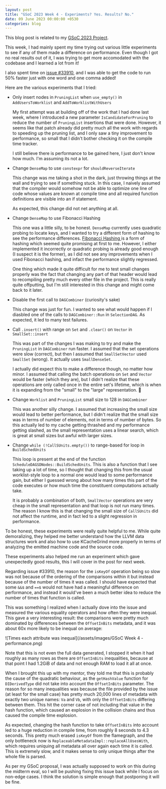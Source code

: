 ```yaml
---
layout: post
title: "GSoC 2023 Week 4 - Experiments? Yes. Results? No."
date: 09 June 2023 00:00:00 +0530
categories: blog
---
```


This blog post is related to my
<a href="https://summerofcode.withgoogle.com/programs/2023/projects/JdqGUwNq">GSoC
  2023 Project</a>.

This week, I had mainly spent my time trying out various little experiments to see if any of them made a difference on
performance. Even though I got no real results out of it, I was trying to get more accomodated with the codebase and
I learned a lot from it!

I also spent time on <a href="https://github.com/llvm/llvm-project/issues/33910">issue #33910</a>, and I was able to
get the code to run 50% faster just with one word and one comma added!

Here are the various experiments that I tried:

- Only insert nodes in `PruningList` when `use_empty()` in `AddUsersToWorklist` and
  `AddToWorklistWithUsers`

  My first attempt was at building off of the work that I had done last week, where I introduced a new parameter
  `IsCandidateForPruning` to reduce the number of `PruningList` insertions that were done.
  However, it seems like that patch already did pretty much all the work with regards to speeding up the pruning
  list, and I only saw a tiny improvement to performance, so small that I didn't bother checking it on the compile
  time tracker.

  I still believe there is performance to be gained here, I just don't know how much. I'm assuming its not a lot.

- Change `DenseMap` to use `constexpr` for `shouldReverseIterate`

  This change was me taking a shot in the dark, just throwing things at the wall and trying to see if something
  stuck. In this case, I naively assumed that the compiler would somehow not be able to optimize one line of code
  whose values are known at compile time and all required function definitions are visible into an if statement.


  As expected, this change did not net anything at all.

- Change `DenseMap` to use Fibonacci Hashing

  This one was a little silly, to be honest. `DenseMap` currently uses quadratic probing to locate
  keys, and I wanted to try a different form of hashing to see the performance differences.
  <a href="https://probablydance.com/2018/06/16/fibonacci-hashing-the-optimization-that-the-world-forgot-or-a-better-alternative-to-integer-modulo/">
    Fibonacci Hashing
  </a>
  is a form of hashing which seemed quite promising at first to me. However, I either implemented it incorrectly
  or quadratic probing is already good enough (I suspect it is the former), as I did not see any improvements when
  I used Fibonacci hashing, and infact the performance slightly regressed.


  One thing which made it quite difficult for me to test small changes properly was the fact that changing any
  part of that header would lead to recompiling pretty much every other file in the project. This is really quite
  offputting, but I'm still interested in this change and might come back to it later.

- Disable the first call to `DAGCombiner` (curiosity's sake)

  This change was just for fun. I wanted to see what would happen if I diasbled one of the calls to
  `DAGCombiner::Run` in `SelectionDAG`. As expected, it led to many test failures.

- Call `.insert()` with range on `Set` and `.clear()` on `Vector` in `SmallSet::insert`

  This was part of the changes I was making to try and make the `PruningList` in
  `DAGCombiner` run faster. I assumed that the set operations were slow (correct), but then I assumed
  that `SmallSetVector` used `SmallSet` (wrong). It actually uses
  `SmallDenseSet`.

  I actually did expect this to make a difference though, no matter how minor. I assumed that calling the batch
  operations on `Set` and `Vector` would be faster (which they are), but I didn't realize
  that these operations are only called once in the entire set's lifetime, which is when it is expanding from the
  "small" to the "large" representation. :facepalm:

- Change `Worklist` and `PruningList` small size to 128 in `DAGCombiner`

  This was another silly change. I assumed that increasing the small size would lead to better performance, but I
  didn't realize that the small size was in terms of number of elements, not in terms of number of bytes. So this
  actually led to my cache getting thrashed and my performance getting slashed, as the small representation uses
  a linear search, which is great at small sizes but awful with larger sizes.

- Change `while (!CallSUnits.empty())` to range-based for loop in `BuildSchedUnits`

  This loop is present at the end of the function `ScheduleDAGSDNodes::BuildSchedUnits`. This is also
  a function that I see taking up a lot of time, so I thought that changing this from the usual worklist-style 
  loop to a normal one would lead to some performance gain, but either I guessed wrong about how many times this
  part of the code executes or how much time the constituent computations actually take.

  It is probably a combination of both, `SmallVector` operations are very cheap in the small
  representation and that loop is not run many times. The reason I know this is that changing the small size of
  `CallSUnits` did not affect the runtime, and in fact led to a slight regression in performance.

To be honest, these experiments were really quite helpful to me. While quite demoralizing, they helped me better
understand how the LLVM data structures work and also how to use KCacheGrind more properly in terms of analyzing the
emitted machine code and the source code.

These experiments also helped me run an experiment which gave unexpectedly good results, this I will cover in the post
for next week.

Regarding issue #33910, the reason for the `isKeyOf` operation being so slow was not because of the
ordering of the comparisons within it but instead because of the number of times it was called. I should have expected
that some `&&`s and `==`s would not have had a meaningful difference on performance, and instead
it would've been a much better idea to reduce the number of times that function is called.

This was something I realized when I actually dove into the issue and measured the various equality operators and how
often they were inequal. This gave a very interesting result: the comparisons were pretty much dominated by 
differences between the `OffsetInBits` metadata, and it was about 60x more likely to be inequal on average:

![Times each attribute was inequal](/assets/images/GSoC Week 4 - performance.png)

Note that this is not even the full data generated, I stopped it when it had roughly as many rows as there are
`OffsetInBits` inequalities, because at that point I had 1.2GiB of data and not enough RAM to load it all
at once.

When I brought this up with my mentor, they told me that this is probably the cause of the quadratic behaviour, as
the `getHashValue` function for `DIDerivedType` did not take into account the
`OffsetInBits` parameter. The reason for so many inequalities was because the file provided by the
issue (at least for the small case) has pretty much 20,000 lines of metadata with exactly two unique names:
`Va` and `Vb`, with only the `OffsetInBits` differing between them. This hit the
corner case of not including that value in the hash function, which caused an explosion in the collision chains and
thus caused the compile time explosion.

As expected, changing the hash function to take `OffsetInBits` into account led to a huge reduction in
compile time, from roughly 8 seconds to 4.3 seconds. This pretty much erased `isKeyOf` from the flamegraph,
and the only bottleneck now is `ReplaceableMetadataImpl::replaceAllUsesWith`, which requires uniquing all
metadata all over again each time it is called. This is extremely slow, and it makes sense to only unique things after
the whole file is parsed.

As per my GSoC proposal, I was actually supposed to work on this during the midterm eval,
so I will be pushing fixing this issue back while I focus on non-edge cases. I think the solution is simple enough
that postponing it will be fine.
